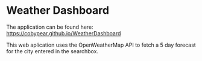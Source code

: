 # Weather Dashboard

The application can be found here:  https://cobypear.github.io/WeatherDashboard

This web aplication uses the OpenWeatherMap API to fetch a 5 day forecast for the city entered in the searchbox.